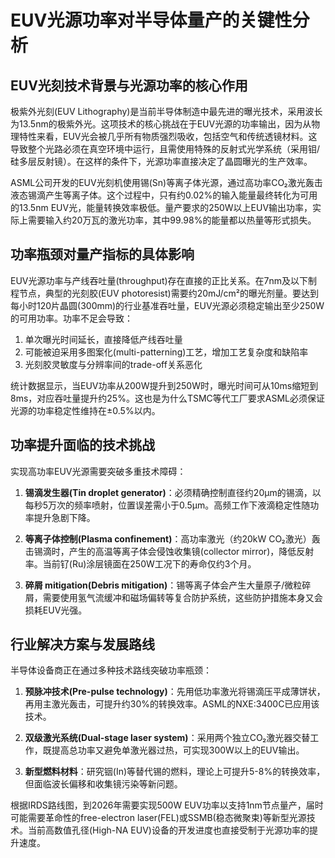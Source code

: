 # EUV光源功率对半导体量产的关键性分析

## EUV光刻技术背景与光源功率的核心作用

极紫外光刻(EUV Lithography)是当前半导体制造中最先进的曝光技术，采用波长为13.5nm的极紫外光。这项技术的核心挑战在于EUV光源的功率输出，因为从物理特性来看，EUV光会被几乎所有物质强烈吸收，包括空气和传统透镜材料。这导致整个光路必须在真空环境中运行，且需使用特殊的反射式光学系统（采用钼/硅多层反射镜）。在这样的条件下，光源功率直接决定了晶圆曝光的生产效率。

ASML公司开发的EUV光刻机使用锡(Sn)等离子体光源，通过高功率CO₂激光轰击液态锡滴产生等离子体。这个过程中，只有约0.02%的输入能量最终转化为可用的13.5nm EUV光，能量转换效率极低。量产要求的250W以上EUV输出功率，实际上需要输入约20万瓦的激光功率，其中99.98%的能量都以热量等形式损失。

## 功率瓶颈对量产指标的具体影响

EUV光源功率与产线吞吐量(throughput)存在直接的正比关系。在7nm及以下制程节点，典型的光刻胶(EUV photoresist)需要约20mJ/cm²的曝光剂量。要达到每小时120片晶圆(300mm)的行业基准吞吐量，EUV光源必须稳定输出至少250W的可用功率。功率不足会导致：
1. 单次曝光时间延长，直接降低产线吞吐量
2. 可能被迫采用多图案化(multi-patterning)工艺，增加工艺复杂度和缺陷率
3. 光刻胶灵敏度与分辨率间的trade-off关系恶化

统计数据显示，当EUV功率从200W提升到250W时，曝光时间可从10ms缩短到8ms，对应吞吐量提升约25%。这也是为什么TSMC等代工厂要求ASML必须保证光源的功率稳定性维持在±0.5%以内。

## 功率提升面临的技术挑战

实现高功率EUV光源需要突破多重技术障碍：
1. **锡滴发生器(Tin droplet generator)**：必须精确控制直径约20μm的锡滴，以每秒5万次的频率喷射，位置误差需小于0.5μm。高频工作下液滴稳定性随功率提升急剧下降。
   
2. **等离子体控制(Plasma confinement)**：高功率激光（约20kW CO₂激光）轰击锡滴时，产生的高温等离子体会侵蚀收集镜(collector mirror)，降低反射率。当前钌(Ru)涂层镜面在250W工况下的寿命仅约3个月。

3. **碎屑 mitigation(Debris mitigation)**：锡等离子体会产生大量原子/微粒碎屑，需要使用氢气流缓冲和磁场偏转等复合防护系统，这些防护措施本身又会损耗EUV光强。

## 行业解决方案与发展路线

半导体设备商正在通过多种技术路线突破功率瓶颈：
1. **预脉冲技术(Pre-pulse technology)**：先用低功率激光将锡滴压平成薄饼状，再用主激光轰击，可提升约30%的转换效率。ASML的NXE:3400C已应用该技术。
   
2. **双级激光系统(Dual-stage laser system)**：采用两个独立CO₂激光器交替工作，既提高总功率又避免单激光器过热，可实现300W以上的EUV输出。

3. **新型燃料材料**：研究铟(In)等替代锡的燃料，理论上可提升5-8%的转换效率，但面临波长偏移和收集镜污染等新问题。

根据IRDS路线图，到2026年需要实现500W EUV功率以支持1nm节点量产，届时可能需要革命性的free-electron laser(FEL)或SSMB(稳态微聚束)等新型光源技术。当前高数值孔径(High-NA EUV)设备的开发进度也直接受制于光源功率的提升速度。
